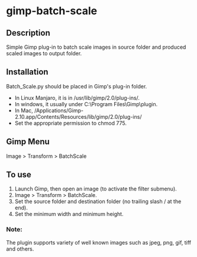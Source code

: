 # gimp-batch-scale
## Description 
Simple Gimp plug-in to batch scale images in source folder and produced scaled images 
to output folder. 

## Installation
Batch_Scale.py should be placed in Gimp's plug-in folder. 
- In Linux Manjaro, it is in /usr/lib/gimp/2.0/plug-ins/. 
- In windows, it usually under C:\Program Files\Gimp\plugin\. 
- In Mac, /Applications/Gimp-2.10.app/Contents/Resources/lib/gimp/2.0/plug-ins/
- Set the appropriate permission to chmod 775. 

## Gimp Menu
Image > Transform > BatchScale

## To use
1. Launch Gimp, then open an image (to activate the filter submenu).
2. Image > Transform > BatchScale.
3. Set the source folder and destination folder (no trailing slash / at the end).
4. Set the minimum width and minimum height.

### Note:
The plugin supports variety of well known images such as jpeg, png, gif, tiff and others. 

